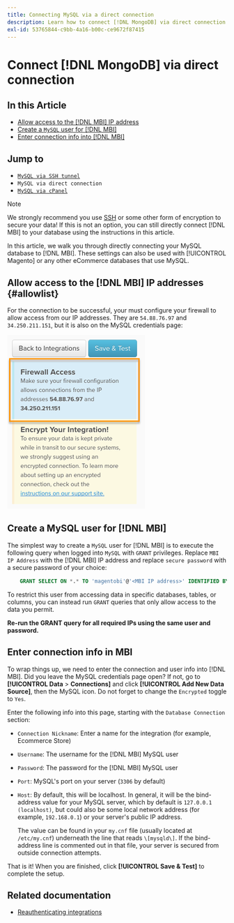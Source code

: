 ```yaml
---
title: Connecting MySQL via a direct connection
description: Learn how to connect [!DNL MongoDB] via direct connection.
exl-id: 53765844-c9bb-4a16-b00c-ce9672f87415
---
```

# Connect [!DNL MongoDB] via direct connection

## In this Article

* [Allow access to the [!DNL MBI] IP address](#allowlist)
* [Create a `MySQL` user for [!DNL MBI]](#steptwo)
* [Enter connection info into [!DNL MBI]](#stepthree)

## Jump to

* [`MySQL via SSH tunnel`](../integrations/mysql-via-ssh-tunnel.md)
* `MySQL via direct connection`
* [`MySQL via cPanel`](../integrations/mysql-via-cpanel.md)

>[!NOTE]
>
>We strongly recommend you use [SSH](../integrations/mysql-via-ssh-tunnel.md) or some other form of encryption to secure your data! If this is not an option, you can still directly connect [!DNL MBI] to your database using the instructions in this article.

In this article, we walk you through directly connecting your MySQL database to [!DNL MBI]. These settings can also be used with [!UICONTROL Magento] or any other eCommerce databases that use MySQL.

## Allow access to the [!DNL MBI] IP addresses {#allowlist}

For the connection to be successful, your must configure your firewall to allow access from our IP addresses. They are `54.88.76.97` and `34.250.211.151`, but it is also on the MySQL credentials page:

![MBI_Allow_Access_IPs.png](../../../assets/MBI_allow_access_IPs.png)

## Create a MySQL user for [!DNL MBI]

The simplest way to create a `MySQL` user for [!DNL MBI] is to execute the following query when logged into `MySQL` with `GRANT` privileges. Replace `MBI IP Address` with the [!DNL MBI] IP address and replace `secure password` with a secure password of your choice:

```sql
    GRANT SELECT ON *.* TO 'magentobi'@'<MBI IP address>' IDENTIFIED BY '<secure password>';
```

To restrict this user from accessing data in specific databases, tables, or columns, you can instead run `GRANT` queries that only allow access to the data you permit.

**Re-run the GRANT query for all required IPs using the same user and password.**

## Enter connection info in MBI

To wrap things up, we need to enter the connection and user info into [!DNL MBI]. Did you leave the MySQL credentials page open? If not, go to **[!UICONTROL Data** > **Connections]** and click **[!UICONTROL Add New Data Source]**, then the MySQL icon. Do not forget to change the `Encrypted` toggle to `Yes`.

Enter the following info into this page, starting with the `Database Connection` section:

* `Connection Nickname`: Enter a name for the integration (for example, Ecommerce Store)
* `Username`: The username for the [!DNL MBI] MySQL user
* `Password`: The password for the [!DNL MBI] MySQL user
* `Port`: MySQL's port on your server (`3306` by default)
* `Host`: By default, this will be localhost. In general, it will be the bind-address value for your MySQL server, which by default is `127.0.0.1 (localhost)`, but could also be some local network address (for example, `192.168.0.1`) or your server's public IP address.

   The value can be found in your `my.cnf` file (usually located at `/etc/my.cnf`) underneath the line that reads `\[mysqld\]`. If the bind-address line is commented out in that file, your server is secured from outside connection attempts.

That is it! When you are finished, click **[!UICONTROL Save & Test]** to complete the setup.

## Related documentation

* [Reauthenticating integrations](https://support.magento.com/hc/en-us/articles/360016733151)
